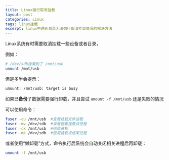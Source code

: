 ```yaml
---
title: Linux强行取消挂载
layout: post
categories: Linux
tags: linux挂载
excerpt: linux中遇到目录无法强行取消挂载情况的解决方法
---
```

Linux系统有时需要取消挂载一些设备或者目录，

例如：
```sh
# /dev/sdb挂载到了 /mnt/usb
umount /mnt/usb
```

但是多半会提示：
```sh
umount: /mnt/usb: target is busy
```

如果已**备份**了数据需要强行卸载，并且尝试 `umount -f /mnt/usb` 还是失败的情况

可以使用命令：
```sh
fuser -cu /mnt/usb  #查看挂载文件进程
fuser -mv /dev/sdb  #或者查看挂载点进程
fuser -ck /mnt/usb  #结束进程
fuser -mk /dev/sdb  #使用挂载点结束进程
```

或者使用“懒卸载”方式，命令执行后系统会自动关闭相关进程后再卸载：
```sh
umount -l /mnt/usb
```